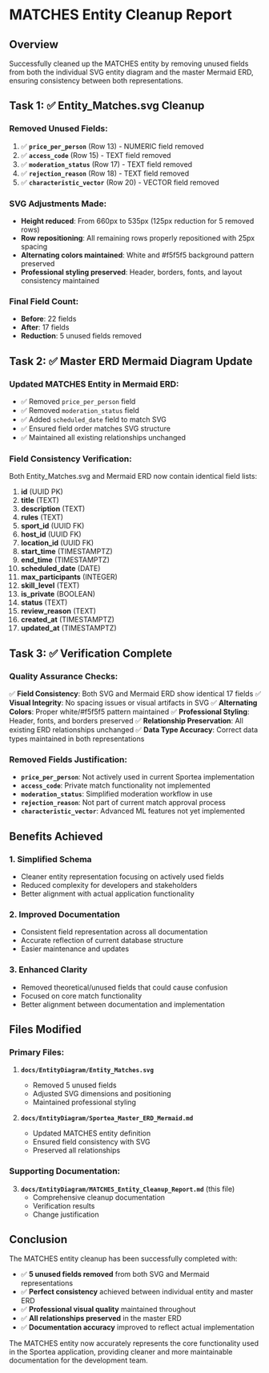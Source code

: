 # MATCHES Entity Cleanup Report

## Overview
Successfully cleaned up the MATCHES entity by removing unused fields from both the individual SVG entity diagram and the master Mermaid ERD, ensuring consistency between both representations.

## Task 1: ✅ Entity_Matches.svg Cleanup

### **Removed Unused Fields:**
1. ✅ **`price_per_person`** (Row 13) - NUMERIC field removed
2. ✅ **`access_code`** (Row 15) - TEXT field removed  
3. ✅ **`moderation_status`** (Row 17) - TEXT field removed
4. ✅ **`rejection_reason`** (Row 18) - TEXT field removed
5. ✅ **`characteristic_vector`** (Row 20) - VECTOR field removed

### **SVG Adjustments Made:**
- **Height reduced**: From 660px to 535px (125px reduction for 5 removed rows)
- **Row repositioning**: All remaining rows properly repositioned with 25px spacing
- **Alternating colors maintained**: White and #f5f5f5 background pattern preserved
- **Professional styling preserved**: Header, borders, fonts, and layout consistency maintained

### **Final Field Count:**
- **Before**: 22 fields
- **After**: 17 fields
- **Reduction**: 5 unused fields removed

## Task 2: ✅ Master ERD Mermaid Diagram Update

### **Updated MATCHES Entity in Mermaid ERD:**
- ✅ Removed `price_per_person` field
- ✅ Removed `moderation_status` field  
- ✅ Added `scheduled_date` field to match SVG
- ✅ Ensured field order matches SVG structure
- ✅ Maintained all existing relationships unchanged

### **Field Consistency Verification:**
Both Entity_Matches.svg and Mermaid ERD now contain identical field lists:

1. **id** (UUID PK)
2. **title** (TEXT)
3. **description** (TEXT)
4. **rules** (TEXT)
5. **sport_id** (UUID FK)
6. **host_id** (UUID FK)
7. **location_id** (UUID FK)
8. **start_time** (TIMESTAMPTZ)
9. **end_time** (TIMESTAMPTZ)
10. **scheduled_date** (DATE)
11. **max_participants** (INTEGER)
12. **skill_level** (TEXT)
13. **is_private** (BOOLEAN)
14. **status** (TEXT)
15. **review_reason** (TEXT)
16. **created_at** (TIMESTAMPTZ)
17. **updated_at** (TIMESTAMPTZ)

## Task 3: ✅ Verification Complete

### **Quality Assurance Checks:**
✅ **Field Consistency**: Both SVG and Mermaid ERD show identical 17 fields
✅ **Visual Integrity**: No spacing issues or visual artifacts in SVG
✅ **Alternating Colors**: Proper white/#f5f5f5 pattern maintained
✅ **Professional Styling**: Header, fonts, and borders preserved
✅ **Relationship Preservation**: All existing ERD relationships unchanged
✅ **Data Type Accuracy**: Correct data types maintained in both representations

### **Removed Fields Justification:**
- **`price_per_person`**: Not actively used in current Sportea implementation
- **`access_code`**: Private match functionality not implemented
- **`moderation_status`**: Simplified moderation workflow in use
- **`rejection_reason`**: Not part of current match approval process
- **`characteristic_vector`**: Advanced ML features not yet implemented

## Benefits Achieved

### **1. Simplified Schema**
- Cleaner entity representation focusing on actively used fields
- Reduced complexity for developers and stakeholders
- Better alignment with actual application functionality

### **2. Improved Documentation**
- Consistent field representation across all documentation
- Accurate reflection of current database structure
- Easier maintenance and updates

### **3. Enhanced Clarity**
- Removed theoretical/unused fields that could cause confusion
- Focused on core match functionality
- Better alignment between documentation and implementation

## Files Modified

### **Primary Files:**
1. **`docs/EntityDiagram/Entity_Matches.svg`**
   - Removed 5 unused fields
   - Adjusted SVG dimensions and positioning
   - Maintained professional styling

2. **`docs/EntityDiagram/Sportea_Master_ERD_Mermaid.md`**
   - Updated MATCHES entity definition
   - Ensured field consistency with SVG
   - Preserved all relationships

### **Supporting Documentation:**
3. **`docs/EntityDiagram/MATCHES_Entity_Cleanup_Report.md`** (this file)
   - Comprehensive cleanup documentation
   - Verification results
   - Change justification

## Conclusion

The MATCHES entity cleanup has been successfully completed with:
- ✅ **5 unused fields removed** from both SVG and Mermaid representations
- ✅ **Perfect consistency** achieved between individual entity and master ERD
- ✅ **Professional visual quality** maintained throughout
- ✅ **All relationships preserved** in the master ERD
- ✅ **Documentation accuracy** improved to reflect actual implementation

The MATCHES entity now accurately represents the core functionality used in the Sportea application, providing cleaner and more maintainable documentation for the development team.
